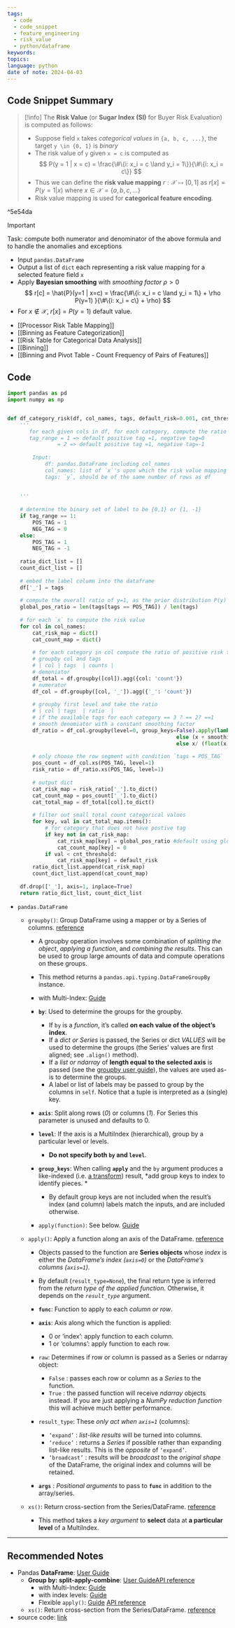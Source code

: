 ```yaml
---
tags:
  - code
  - code_snippet
  - feature_engineering
  - risk_value
  - python/dataframe
keywords: 
topics: 
language: python
date of note: 2024-04-03
---
```


## Code Snippet Summary

>[!info]
>The **Risk Value** (or **Sugar Index (SI)** for Buyer Risk Evaluation) is computed as follows:
>- Suppose field `x` takes *categorical values* in `{a, b, c, ...}`, the target `y \in {0, 1}` is *binary*
>- The risk value of `y` given `x = c` is computed as
>$$
>P(y = 1 | x = c) = \frac{\#\{i: x_i = c \land y_i = 1\}}{\#\{i: x_i = c\}}
>$$
>- Thus we can define the **risk value mapping** $r: \mathcal{X} \mapsto [0,1]$ as  $r[x] = P(y=1 | x)$ where $x \in \mathcal{X} = \{a, b, c, \ldots \}$
>- Risk value mapping is used for **categorical feature encoding**.

^5e54da


>[!important]
>Task: compute both numerator and denominator of the above formula and to handle the anomalies and exceptions
>- Input `pandas.DataFrame`
>- Output a list of `dict` each representing a risk value mapping for a selected feature field `x`
>- Apply **Bayesian smoothing** with *smoothing factor* $\rho>0$
>$$
>r[c] = \hat{P}(y=1 | x=c) = \frac{\#\{i: x_i = c \land y_i = 1\} + \rho P(y=1) }{\#\{i: x_i = c\} + \rho}
>$$
>- For $x \not\in \mathcal{X}$, $r[x] = P(y=1)$ default value.

- [[Processor Risk Table Mapping]]
- [[Binning as Feature Categorization]]
- [[Risk Table for Categorical Data Analysis]]
- [[Binning]]
- [[Binning and Pivot Table - Count Frequency of Pairs of Features]]

## Code

```python
import pandas as pd
import numpy as np


def df_category_risk(df, col_names, tags, default_risk=0.001, cnt_threshold=5, smoothing_factor=1, tag_range=1):
    '''
       for each given cols in df, for each category, compute the ratio of positive risk tags  vs. negative risk tags
       tag_range = 1 => default positive tag =1, negative tag=0
                = 2 => default positive tag =1, negative tag=-1
                
        Input:
	        df: pandas.DataFrame including col_names
	        col_names: list of `x`'s upon which the risk value mapping is on. 
	        tags: `y`, should be of the same number of rows as df
	        
	        
    '''
    
	# determine the binary set of label to be {0,1} or {1, -1}
    if tag_range == 1:
        POS_TAG = 1
        NEG_TAG = 0
    else:
        POS_TAG = 1
        NEG_TAG = -1
        
    ratio_dict_list = []
    count_dict_list = []
    
	# embed the label column into the dataframe 
    df['_'] = tags
    
	# compute the overall ratio of y=1, as the prior distribution P(y)
    global_pos_ratio = len(tags[tags == POS_TAG]) / len(tags)
	
	# for each `x` to compute the risk value
    for col in col_names:
        cat_risk_map = dict()
        cat_count_map = dict()
        
        # for each category in col compute the ratio of positive risk tags vs. negative risk tag
        # groupby col and tags
        # | col | tags  | counts |
	    # demoniator
        df_total = df.groupby([col]).agg({col: 'count'})
        # numerator
        df_col = df.groupby([col, '_']).agg({'_': 'count'})
        
        # groupby first level and take the ratio
        # | col | tags  | ratio  |
        # if the available tags for each category == 3 ? == 2? ==1 
        # smooth denomiator with a constant smoothing factor
        df_ratio = df_col.groupby(level=0, group_keys=False).apply(lambda x: (x + smoothing_factor*global_pos_ratio) / (float(x.sum())  + smoothing_factor) if x.shape[0] == 2 \
                                                      else (x + smoothing_factor*global_pos_ratio) / (float(x[1:].sum())  + smoothing_factor) if x.shape[0] > 2 \
                                                      else x/ (float(x.sum()) / smoothing_factor))
                                                      
        # only choose the row segment with condition `tags = POS_TAG`
        pos_count = df_col.xs(POS_TAG, level=1)
        risk_ratio = df_ratio.xs(POS_TAG, level=1)
        
        # output dict
        cat_risk_map = risk_ratio['_'].to_dict()
        cat_count_map = pos_count['_'].to_dict()
        cat_total_map = df_total[col].to_dict()
        
        # filter out small total count categorical values
        for key, val in cat_total_map.items():
            # for category that does not have postive tag 
            if key not in cat_risk_map:
                cat_risk_map[key] = global_pos_ratio #default using global_pos_ratio
                cat_count_map[key] = 0
            if val < cnt_threshold:
                cat_risk_map[key] = default_risk
        ratio_dict_list.append(cat_risk_map)
        count_dict_list.append(cat_count_map)
        
    df.drop(['_'], axis=1, inplace=True)
    return ratio_dict_list, count_dict_list
```

- `pandas.DataFrame`
	- `groupby()`: Group DataFrame using a mapper or by a Series of columns. [reference](https://pandas.pydata.org/docs/reference/api/pandas.DataFrame.groupby.html#pandas-dataframe-groupby)
		- A groupby operation involves some combination of *splitting the object*, *applying a function*, and *combining the results*. This can be used to group large amounts of data and compute operations on these groups.
		- This method returns a `pandas.api.typing.DataFrameGroupBy` instance.
		- with Multi-Index: [Guide](https://pandas.pydata.org/docs/user_guide/groupby.html#groupby-with-multiindex)
		  
		- **`by`**: Used to determine the groups for the groupby. 
			- If `by` is a *function*, it’s called **on each value of the object’s index**. 
			- If a *dict or Series* is passed, the Series or dict *VALUES* will be used to determine the groups (the Series’ values are first aligned; see `.align()` method). 
			- If a *list or ndarray* of **length equal to the selected axis** is passed (see the [groupby user guide](https://pandas.pydata.org/pandas-docs/stable/user_guide/groupby.html#splitting-an-object-into-groups)), the values are used as-is to determine the groups. 
			- A label or list of labels may be passed to group by the columns in `self`. Notice that a tuple is interpreted as a (single) key.
		- **`axis`**: Split along rows (*0*) or columns (*1*). For Series this parameter is unused and defaults to 0.
		- **`level`**: If the axis is a MultiIndex (hierarchical), group by a particular level or levels. 
			- **Do not specify both `by` and `level`**.
		- **`group_keys`**: When calling **`apply`** and the `by` argument produces a like-indexed (i.e. [a transform](https://pandas.pydata.org/docs/user_guide/groupby.html#groupby-transform)) result, *add group keys to index to identify pieces. *
			- By default group keys are not included when the result’s index (and column) labels match the inputs, and are included otherwise. 
			  
		- `apply(function)`: See below.  [Guide](https://pandas.pydata.org/docs/user_guide/groupby.html#flexible-apply)
		  
	- `apply()`: Apply a function along an axis of the DataFrame. [reference](https://pandas.pydata.org/docs/reference/api/pandas.DataFrame.apply.html#pandas-dataframe-apply)
		- Objects passed to the function are **Series objects** whose *index* is either the *DataFrame’s index (`axis=0`)* or the *DataFrame’s columns (`axis=1`)*. 
		- By default (`result_type=None`), the final return type is inferred from the *return type of the applied function*. Otherwise, it depends on the *`result_type`* argument.
		  
		- **`func`**: Function to apply to each *column or row*.
		- **`axis`**: Axis along which the function is applied:
			- 0 or ‘index’: apply function to each column.
			- 1 or ‘columns’: apply function to each row.
		- `raw`: Determines if row or column is passed as a Series or ndarray object:
			- `False` : passes each row or column as a *Series* to the function.
			- `True` : the passed function will receive *ndarray* objects instead. If you are just applying a *NumPy reduction function* this will achieve much better performance.
		- `result_type`: These *only act when `axis=1`* (columns):
			- `‘expand’` : *list-like results* will be turned into columns.
			- `‘reduce’` : returns a *Series* if possible rather than expanding list-like results. This is the *opposite* of `‘expand’`.
			- `‘broadcast’` : results will be *broadcast* to the *original shape* of the DataFrame, the original index and columns will be retained.
		- **`args`** : *Positional arguments* to pass to **`func`** in addition to the array/series.
		    
	- `xs()`: Return cross-section from the Series/DataFrame. [reference](https://pandas.pydata.org/docs/reference/api/pandas.DataFrame.xs.html#pandas.DataFrame.xs)
		- This method takes a *key argument* to **select** data at **a particular level** of a MultiIndex.



-----------
##  Recommended Notes

- Pandas **DataFrame**: [User Guide](https://pandas.pydata.org/docs/user_guide/dsintro.html#basics-dataframe)
	- **Group by: split-apply-combine**: [User Guide](https://pandas.pydata.org/docs/user_guide/groupby.html)[API reference](https://pandas.pydata.org/docs/reference/api/pandas.DataFrame.groupby.html#pandas-dataframe-groupby)
		- with Multi-Index: [Guide](https://pandas.pydata.org/docs/user_guide/groupby.html#groupby-with-multiindex)
		- with index levels: [Guide](https://pandas.pydata.org/docs/user_guide/groupby.html#grouping-dataframe-with-index-levels-and-columns)
		- Flexible `apply()`: [Guide](https://pandas.pydata.org/docs/user_guide/groupby.html#flexible-apply) [API reference](https://pandas.pydata.org/docs/reference/api/pandas.DataFrame.apply.html#pandas-dataframe-apply)
	- `xs()`: Return cross-section from the Series/DataFrame. [reference](https://pandas.pydata.org/docs/reference/api/pandas.DataFrame.xs.html#pandas.DataFrame.xs)
- source code: [link](https://code.amazon.com/packages/TRMSSTAT_lukexie/blobs/mainline/--/codes/df_category_risk.py)